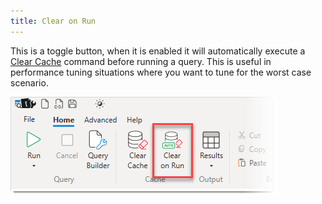 ```yaml
---
title: Clear on Run
---
```


This is a toggle button, when it is enabled it will automatically execute a [Clear Cache](../clear-cache) command before running a query. This is useful in performance tuning situations where you want to tune for the worst case scenario.

![](clear-on-run.png)